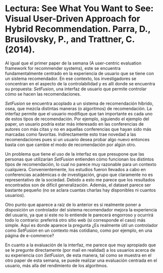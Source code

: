 # Lectura: See What You Want to See: Visual User-Driven Approach for Hybrid Recommendation. Parra, D., Brusilovsky, P., and Trattner, C. (2014). 

Al igual que el primer paper de la semana (A user-centric evaluation framework for recommender systems), este se encuentra fundamentalmente centrado en la experiencia de usuario que se tiene con un sistema recomendador. En ese contexto, los investigadores se concentran en el aspecto de la controlabilidad y es allí donde se encuentra su propuesta: *SetFusion*, una interfaz de usuario que permite controlar cómo se hacen las recomendaciones. 

*SetFusion* se encuentra acoplado a un sistema de recomendación híbrido, osea, que mezcla distintas maneras (o algoritmos) de recomendación. La interfaz permite que el usuario modifique que tan importante es cada uno de estos tipos de recomendación. Por ejemplo, siguiendo el ejemplo del paper, un usuario podría estar más interesado en las conferencias de autores con más citas y no en aquellas conferencias que hayan sido más marcadas como favoritas. Indirectamente esto trae novedad a las recomendaciones pues si un usuario desea probar algo nuevo entonces basta con que cambie el modo de recomendación por algún otro.

Un problema que tiene el uso de la interfaz es que presupone que las personas que utilizarían *SetFusion* entienden cómo funcionan los distintos tipos de recomendación, lo cual no parece muy razonable para un contexto cualquiera. Convenientemente, los estudios fueron llevados a cabo en conferencias académicas o de investigación, grupo que claramente no es representativo de la sociedad. Debido a esto me parece que los resultados encontrados son de difícil generalización. Además, el dataset parece ser bastante pequeño (no se aclara cuantas charlas hay disponibles ni cuantos usuarios).

Otro punto que aparece a raíz de lo anterior es si realmente poner a disposición un controlador del sistema recomendador mejora la experiencia del usuario, ya que si este no lo entiende le parecerá engorroso y ocurrirá todo lo contrario: preferirá otro sitio web (si corresponde el caso) más simple. Aquí es donde aparece la pregunta ¿Es realmente útil un controlador como *SetFusion* en un contexto más cotidiano, como por ejemplo, en una página de e-commerce? 

En cuanto a la evaluación de la interfaz, me parece que muy apropiado que se le pregunte directamente (por mail en realidad) a los usuarios acerca de su experiencia con *SetFusion*, de esta manera, tal como se muestra en el otro paper de esta semana, se puede realizar una evaluación centrada en el usuario, más alla del rendimiento de los algoritmos.

